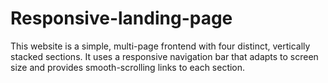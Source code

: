 # Responsive-landing-page
This website is a simple, multi-page frontend with four distinct, vertically stacked sections. It uses a responsive navigation bar that adapts to screen size and provides smooth-scrolling links to each section.
